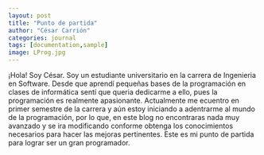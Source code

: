 ```yaml
---
layout: post
title: "Punto de partida"
author: "César Carrión"
categories: journal
tags: [documentation,sample]
image: LProg.jpg
---
```


¡Hola! Soy César. Soy un estudiante universitario en la carrera de Ingenieria en Software. Desde que aprendí pequeñas bases de la programación en clases de informática sentí que queria dedicarme a ello, pues la programación es realmente apasionante. Actualmente me ecuentro en primer semestre de la carrera y aún estoy iniciando a adentrarme al mundo de la programación, por lo que, en este blog no encontraras nada muy avanzado y se ira modificando conforme obtenga los conocimientos necesarios para hacer las mejoras pertinentes. Este es mi punto de partida para lograr ser un gran programador.
